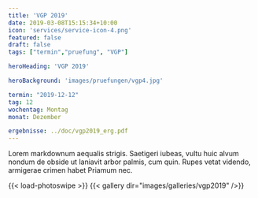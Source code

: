 ```yaml
---
title: 'VGP 2019'
date: 2019-03-08T15:15:34+10:00
icon: 'services/service-icon-4.png'
featured: false
draft: false
tags: ["termin","pruefung", "VGP"]

heroHeading: 'VGP 2019'

heroBackground: 'images/pruefungen/vgp4.jpg'

termin: "2019-12-12"
tag: 12
wochentag: Montag
monat: Dezember

ergebnisse: ../doc/vgp2019_erg.pdf
---
```


Lorem markdownum aequalis strigis. Saetigeri iubeas, vultu huic alvum nondum
de obside ut laniavit arbor palmis, cum quin. Rupes vetat videndo, armigerae
crimen habet Priamum nec.

{{< load-photoswipe >}}
{{< gallery dir="images/galleries/vgp2019" />}}
